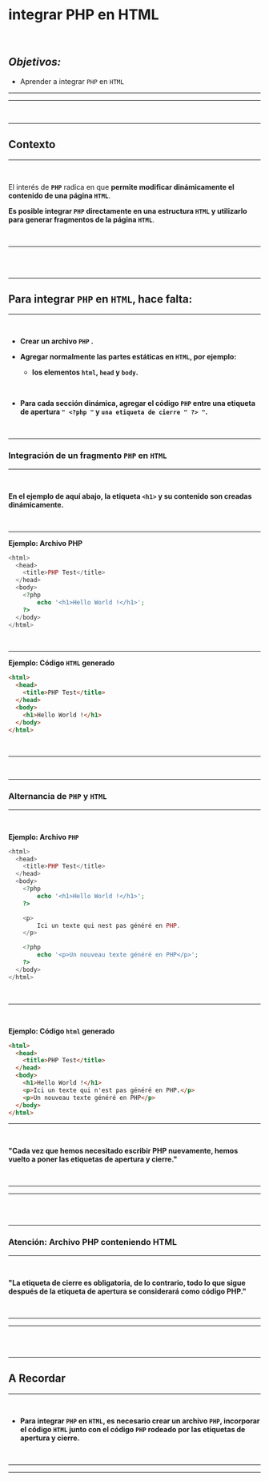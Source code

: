 # **integrar PHP en HTML**

<br>

## **_Objetivos:_**

- Aprender a integrar `PHP` en `HTML`

---

---

<br>

---

## **Contexto**

---

<br>

El interés de **`PHP`** radica en que **permite modificar dinámicamente el contenido de una página `HTML`**.

**Es posible integrar `PHP` directamente en una estructura `HTML` y utilizarlo para generar fragmentos de la página `HTML`**.

<br>

---

<br>
<br>

---

## **Para integrar `PHP` en `HTML`, hace falta:**

---

<br>

- **Crear un archivo `PHP` .**

- **Agregar normalmente las partes estáticas en `HTML`, por ejemplo:**

  - **los elementos `html`, `head` y `body`.**

    <br>

- **Para cada sección dinámica, agregar el código `PHP` entre una etiqueta de apertura `" <?php "` y `una etiqueta de cierre " ?> "`.**

<br>

---

### **Integración de un fragmento `PHP` en `HTML`**

---

<br>

**En el ejemplo de aquí abajo, la etiqueta `<h1>` y su contenido son creadas dinámicamente.**

<br>

---

**Ejemplo: Archivo PHP**

```php
<html>
  <head>
    <title>PHP Test</title>
  </head>
  <body>
    <?php
        echo '<h1>Hello World !</h1>';
    ?>
  </body>
</html>
```

<br>

---

**Ejemplo: Código `HTML` generado**

```html
<html>
  <head>
    <title>PHP Test</title>
  </head>
  <body>
    <h1>Hello World !</h1>
  </body>
</html>
```

<br>

---

<br>

---

### **Alternancia de `PHP` y `HTML`**

---

<br>

**Ejemplo: Archivo `PHP`**

```php
<html>
  <head>
    <title>PHP Test</title>
  </head>
  <body>
    <?php
        echo '<h1>Hello World !</h1>';
    ?>

    <p>
        Ici un texte qui nest pas généré en PHP.
    </p>

    <?php
        echo '<p>Un nouveau texte généré en PHP</p>';
    ?>
  </body>
</html>
```

<br>

---

<br>

**Ejemplo: Código `html` generado**

```html
<html>
  <head>
    <title>PHP Test</title>
  </head>
  <body>
    <h1>Hello World !</h1>
    <p>Ici un texte qui n'est pas généré en PHP.</p>
    <p>Un nouveau texte généré en PHP</p>
  </body>
</html>
```

---

<br>

**"Cada vez que hemos necesitado escribir PHP nuevamente, hemos vuelto a poner las etiquetas de apertura y cierre."**

<br>

---

---

<br>
<br>

---

### **Atención: Archivo PHP conteniendo HTML**

---

<br>

**"La etiqueta de cierre es obligatoria, de lo contrario, todo lo que sigue después de la etiqueta de apertura se considerará como código PHP."**

<br>

---

---

<br>
<br>

---

## **A Recordar**

---

<br>

- **Para integrar `PHP` en `HTML`, es necesario crear un archivo `PHP`, incorporar el código `HTML` junto con el código `PHP` rodeado por las etiquetas de apertura y cierre.**

<br>

---

---